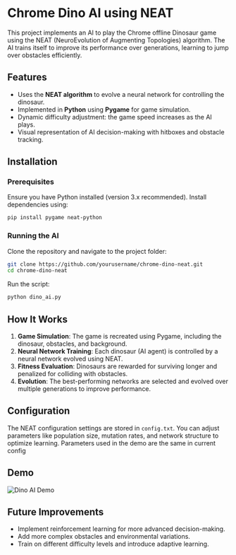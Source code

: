 # Chrome Dino AI using NEAT

This project implements an AI to play the Chrome offline Dinosaur game using the NEAT (NeuroEvolution of Augmenting Topologies) algorithm. The AI trains itself to improve its performance over generations, learning to jump over obstacles efficiently.

## Features
- Uses the **NEAT algorithm** to evolve a neural network for controlling the dinosaur.
- Implemented in **Python** using **Pygame** for game simulation.
- Dynamic difficulty adjustment: the game speed increases as the AI plays.
- Visual representation of AI decision-making with hitboxes and obstacle tracking.

## Installation
### Prerequisites
Ensure you have Python installed (version 3.x recommended). Install dependencies using:
```bash
pip install pygame neat-python
```

### Running the AI
Clone the repository and navigate to the project folder:
```bash
git clone https://github.com/yourusername/chrome-dino-neat.git
cd chrome-dino-neat
```
Run the script:
```bash
python dino_ai.py
```

## How It Works
1. **Game Simulation**: The game is recreated using Pygame, including the dinosaur, obstacles, and background.
2. **Neural Network Training**: Each dinosaur (AI agent) is controlled by a neural network evolved using NEAT.
3. **Fitness Evaluation**: Dinosaurs are rewarded for surviving longer and penalized for colliding with obstacles.
4. **Evolution**: The best-performing networks are selected and evolved over multiple generations to improve performance.

## Configuration
The NEAT configuration settings are stored in `config.txt`. You can adjust parameters like population size, mutation rates, and network structure to optimize learning. Parameters used in the demo are the same in current config

## Demo
![Dino AI Demo](Assets\dinoDemo.gif)

## Future Improvements
- Implement reinforcement learning for more advanced decision-making.
- Add more complex obstacles and environmental variations.
- Train on different difficulty levels and introduce adaptive learning.
